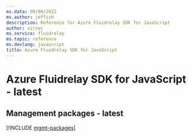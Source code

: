 ```yaml
---
ms.data: 09/09/2022
ms.author: jeffish
description: Reference for Azure Fluidrelay SDK for JavaScript
author: xirzec
ms.service: fluidrelay
ms.topic: reference
ms.devlang: javascript
title: Azure Fluidrelay SDK for JavaScript
---
```

# Azure Fluidrelay SDK for JavaScript - latest

## Management packages - latest
[!INCLUDE [mgmt-packages](fluidrelay-mgmt-index.md)]